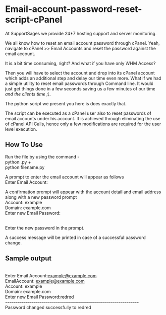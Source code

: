 # Email-account-password-reset-script-cPanel

At SupportSages we provide 24*7 hosting support and server monitoring.

We all know how to reset an email account password through cPanel. Yeah, navigate to cPanel >> Email Accounts and reset the password against the email account.

It is a bit time consuming, right? And what if you have only WHM Access?

Then you will have to select the account and drop into its cPanel account which adds an additional step and delay our time even more. What if we had a simple utility to reset email passwords through Command line. It would just get things done in a few seconds saving us a few minutes of our time *and the clients time ;)*.

The python script we present you here is does exactly that.  

The script can be executed as a cPanel user also to reset passwords of email accounts under his account. It is achieved through eliminating the use of cPanel API Calls, hence only a few modifications are required for the user level execution.

How To Use
-----------
  
  Run the file by using the command 
 -<br />python <filename>.py
 +<br />python filename.py
  
  A prompt to enter the email account will appear as follows 
  <br />Enter Email Account:
 
 A confirmation prompt will appear with the account detail and email address along with a new password prompt
 <br />Account: example 
 <br />Domain: example.com 
 <br />Enter new Email Password:
 
 <br />Enter the new password in the prompt.
 
 A success message will be printed in case of a successful password change.
 
 
Sample output
-------------
 
 <br />Enter Email Account:example@example.com
 <br />EmailAccount: example@example.com 
 <br />Account: example 
 <br />Domain: example.com 
 <br />Enter new Email Password:redred
 <br />-------------------------------------------------------------------
 <br />Password changed successfully to redred
